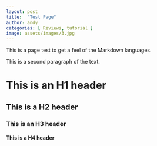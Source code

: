 ```yaml
---
layout: post
title:  "Test Page"
author: andy
categories: [ Reviews, tutorial ]
image: assets/images/3.jpg
---
```

This is a page test to get a feel of the Markdown languages.

This is a second paragraph of the text.

# This is an H1 header

## This is a H2 header

### This is an H3 header

#### This is a H4 header


